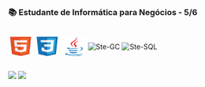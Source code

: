  ### 📚 Estudante de Informática para Negócios - 5/6
     

 <div style="display: inline_block"><br>
  <img align="center" alt="Ste-HTML" height="40" width="50" src="https://raw.githubusercontent.com/devicons/devicon/master/icons/html5/html5-original.svg">
  <img align="center" alt="Ste-CSS" height="40" width="50" src="https://raw.githubusercontent.com/devicons/devicon/master/icons/css3/css3-original.svg">
  <img align="center" alt="Ste-Java" height="40" width="50" src="https://raw.githubusercontent.com/devicons/devicon/master/icons/java/java-original.svg">
  <img align="center" alt="Ste-GC" height="40" width="50" src="https://cdn.jsdelivr.net/gh/devicons/devicon/icons/googlecloud/googlecloud-original.svg">
  <img align="center" alt="Ste-SQL" height="40" width="50" 
meta name="msapplication-TileImage" content=".../icons8-sql-external-flaticons-lineal-color-flat-icons-144.png"/>
</div>

##

 <div> 
  <a href="https://www.linkedin.com/in/stefanymeneghello" target="_blank"><img src="https://img.shields.io/badge/-LinkedIn-%230077B5?style=for-the-badge&logo=linkedin&logoColor=white" target="_blank"></a> 
  <a href="https://instagram.com/stefanymeneghello" target="_blank"><img src="https://img.shields.io/badge/-Instagram-%23E4405F?style=for-the-badge&logo=instagram&logoColor=white" target="_blank"></a>
</div>
